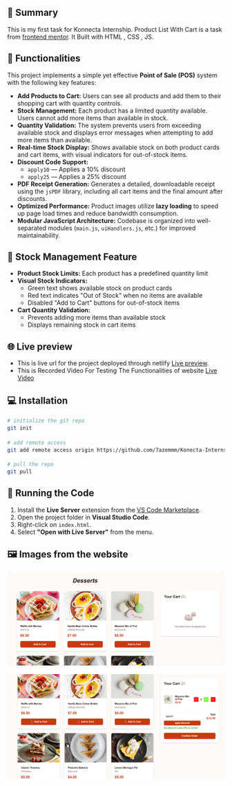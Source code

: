 ## 🛒 Summary

This is my first task for Konnecta Internship. Product List With Cart is a task from [frontend mentor](https://www.frontendmentor.io/challenges/product-list-with-cart-5MmqLVAp_d). It Built with HTML , CSS , JS.

## 🛒 Functionalities

This project implements a simple yet effective **Point of Sale (POS)** system with the following key features:

- **Add Products to Cart:** Users can see all products and add them to their shopping cart with quantity controls.
- **Stock Management:** Each product has a limited quantity available. Users cannot add more items than available in stock.
- **Quantity Validation:** The system prevents users from exceeding available stock and displays error messages when attempting to add more items than available.
- **Real-time Stock Display:** Shows available stock on both product cards and cart items, with visual indicators for out-of-stock items.
- **Discount Code Support:**  
  - `apply10` — Applies a 10% discount  
  - `apply25` — Applies a 25% discount
- **PDF Receipt Generation:** Generates a detailed, downloadable receipt using the `jsPDF` library, including all cart items and the final amount after discounts.
- **Optimized Performance:** Product images utilize **lazy loading** to speed up page load times and reduce bandwidth consumption.
- **Modular JavaScript Architecture:** Codebase is organized into well-separated modules (`main.js`, `uiHandlers.js`, etc.) for improved maintainability.

## 🛒 Stock Management Feature

- **Product Stock Limits:** Each product has a predefined quantity limit 
- **Visual Stock Indicators:** 
  - Green text shows available stock on product cards
  - Red text indicates "Out of Stock" when no items are available
  - Disabled "Add to Cart" buttons for out-of-stock items
- **Cart Quantity Validation:** 
  - Prevents adding more items than available stock
  - Displays remaining stock in cart items


## 🌐 Live preview

- This is live url for the project deployed through netlify [Live preview](https://cartgenie.netlify.app/task01-productlistwithcart/index.html).
- This is Recorded Video For Testing The Functionalities of website [Live Video](https://drive.google.com/file/d/10RJF8oh3vLf3nL4o8zbf-Ow_i95tWc-g/view?usp=drive_link)

## 💻 Installation

```bash
# initialize the git repo
git init

# add remote access
git add remote access origin https://github.com/7azemmm/Konecta-Internship.git

# pull the repo
git pull
```
## 🚀 Running the Code

1. Install the **Live Server** extension from the [VS Code Marketplace](https://marketplace.visualstudio.com/items?itemName=ritwickdey.LiveServer).
2. Open the project folder in **Visual Studio Code**.
3. Right-click on `index.html`.
4. Select **"Open with Live Server"** from the menu.

## 🖼️ Images from the website
![App Screenshot](design/first-pic.PNG)
<br>
<br>
![App Screenshot](design/second-picture.PNG)



